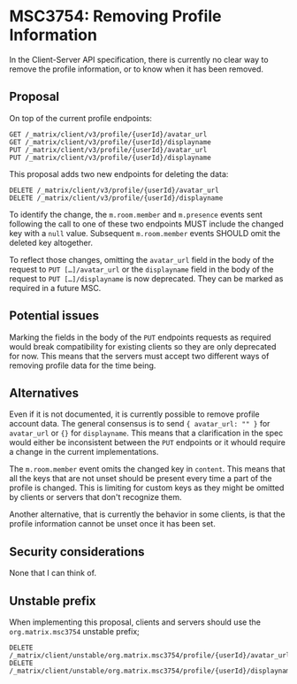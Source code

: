 # MSC3754: Removing Profile Information

In the Client-Server API specification, there is currently no clear way to remove the profile information, or to know
when it has been removed.

## Proposal

On top of the current profile endpoints:

```http
GET /_matrix/client/v3/profile/{userId}/avatar_url
GET /_matrix/client/v3/profile/{userId}/displayname
PUT /_matrix/client/v3/profile/{userId}/avatar_url
PUT /_matrix/client/v3/profile/{userId}/displayname
```

This proposal adds two new endpoints for deleting the data:

```http
DELETE /_matrix/client/v3/profile/{userId}/avatar_url
DELETE /_matrix/client/v3/profile/{userId}/displayname
```

To identify the change, the `m.room.member` and `m.presence` events sent following the call to one of these two
endpoints MUST include the changed key with a `null` value. Subsequent `m.room.member` events SHOULD omit the deleted
key altogether.

To reflect those changes, omitting the `avatar_url` field in the body of the request to `PUT […]/avatar_url` or
the `displayname` field in the body of the request to `PUT […]/displayname` is now deprecated. They can be marked as
required in a future MSC.

## Potential issues

Marking the fields in the body of the `PUT` endpoints requests as required would break compatibility for existing
clients so they are only deprecated for now. This means that the servers must accept two different ways of removing
profile data for the time being.

## Alternatives

Even if it is not documented, it is currently possible to remove profile account data. The general consensus is to send
`{ avatar_url: "" }` for `avatar_url` or `{}` for `displayname`. This means that a clarification in the spec would
either be inconsistent between the `PUT` endpoints or it whould require a change in the current implementations.

The `m.room.member` event omits the changed key in `content`. This means that all the keys that are not unset should be
present every time a part of the profile is changed. This is limiting for custom keys as they might be omitted by
clients or servers that don't recognize them.

Another alternative, that is currently the behavior in some clients, is that the profile information cannot be unset
once it has been set.

## Security considerations

None that I can think of.

## Unstable prefix

When implementing this proposal, clients and servers should use the `org.matrix.msc3754` unstable prefix;

```http
DELETE /_matrix/client/unstable/org.matrix.msc3754/profile/{userId}/avatar_url
DELETE /_matrix/client/unstable/org.matrix.msc3754/profile/{userId}/displayname
```
